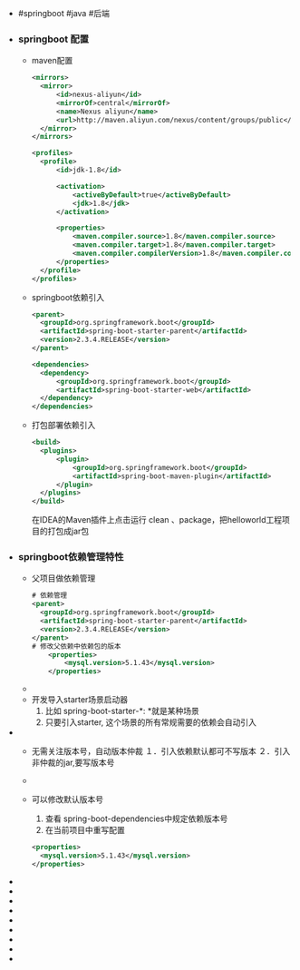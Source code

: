 - #springboot #java #后端
- ### springboot 配置
	- maven配置
	  
	  ``` xml
	  <mirrors>
	  	<mirror>
	  		<id>nexus-aliyun</id>
	  		<mirrorOf>central</mirrorOf>
	  		<name>Nexus aliyun</name>
	  		<url>http://maven.aliyun.com/nexus/content/groups/public</url>
	  	</mirror>
	  </mirrors>
	  
	  <profiles>
	  	<profile>
	  		<id>jdk-1.8</id>
	  
	  		<activation>
	  			<activeByDefault>true</activeByDefault>
	  			<jdk>1.8</jdk>
	  		</activation>
	  
	  		<properties>
	  			<maven.compiler.source>1.8</maven.compiler.source>
	  			<maven.compiler.target>1.8</maven.compiler.target>
	  			<maven.compiler.compilerVersion>1.8</maven.compiler.compilerVersion>
	  		</properties>
	  	</profile>
	  </profiles>
	  ```
	- springboot依赖引入
	  
	  ``` xml
	  <parent>
	  	<groupId>org.springframework.boot</groupId>
	  	<artifactId>spring-boot-starter-parent</artifactId>
	  	<version>2.3.4.RELEASE</version>
	  </parent>
	  
	  <dependencies>
	  	<dependency>
	  		<groupId>org.springframework.boot</groupId>
	  		<artifactId>spring-boot-starter-web</artifactId>
	  	</dependency>
	  </dependencies>
	  ```
	- 打包部署依赖引入
	  ```xml
	  <build>
	  	<plugins>
	  		<plugin>
	  			<groupId>org.springframework.boot</groupId>
	  			<artifactId>spring-boot-maven-plugin</artifactId>
	  		</plugin>
	  	</plugins>
	  </build>
	  ```
	  在IDEA的Maven插件上点击运行 clean 、package，把helloworld工程项目的打包成jar包
- ### springboot依赖管理特性
	- 父项目做依赖管理
	  ```xml
	  # 依赖管理
	  <parent>
	  	<groupId>org.springframework.boot</groupId>
	  	<artifactId>spring-boot-starter-parent</artifactId>
	  	<version>2.3.4.RELEASE</version>
	  </parent>
	  # 修改父依赖中依赖包的版本
	      <properties>
	          <mysql.version>5.1.43</mysql.version>
	      </properties>
	  ```
	-
	- 开发导入starter场景启动器
	  1. 比如 spring-boot-starter-*:  *就是某种场景
	  2. 只要引入starter, 这个场景的所有常规需要的依赖会自动引入
-
	- 无需关注版本号，自动版本仲裁
	  １．引入依赖默认都可不写版本
	  ２．引入非仲裁的jar,要写版本号
	-
	- 可以修改默认版本号
	  1. 查看 spring-boot-dependencies中规定依赖版本号
	  2. 在当前项目中重写配置
	  
	  ``` xml
	  <properties>
	  	<mysql.version>5.1.43</mysql.version>
	  </properties>
	  ```
-
-
-
-
-
-
-
-
-